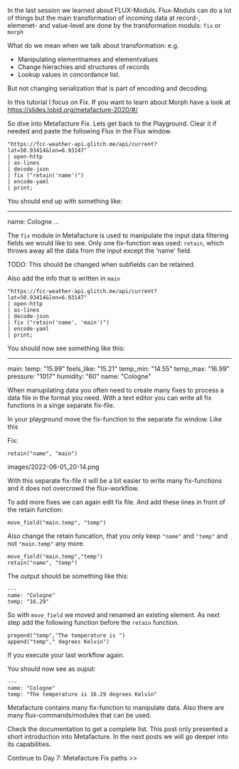 In the last session we learned about FLUX-Moduls.
Flux-Moduls can do a lot of things but the main transformation of incoming data at record-, elemenet- and value-level are done by the transformation moduls: `fix` or `morph`

What do we mean when we talk about transformation:
e.g.
 * Manipulating elementnames and elementvalues
 * Change hierachies and structures of records
 * Lookup values in concordance list. 

But not changing serialization that is part of encoding and decoding.

In this tutorial I focus on Fix. If you want to learn about Morph have a look at https://slides.lobid.org/metafacture-2020/#/

So dive into Metafacture Fix. Lets get back to the Playground. Clear it if needed and paste the following Flux in the Flux window.

```
"https://fcc-weather-api.glitch.me/api/current?lat=50.93414&lon=6.93147"
| open-http
| as-lines
| decode-json
| fix ("retain('name')")
| encode-yaml
| print;
```

You should end up with something like:

---
name: Cologne
...

The `fix` module in Metafacture is used to manipulate the input data filtering fields we would like to see. Only one fix-function was used: `retain`, which throws away all the data from the input except the ‘name’ field.

TODO: This should be changed when subfields can be retained.

Also add the info that is written in `main`


```
"https://fcc-weather-api.glitch.me/api/current?lat=50.93414&lon=6.93147"
| open-http
| as-lines
| decode-json
| fix ("retain('name', 'main')")
| encode-yaml
| print;
```

You should now see something like this:

---
main:
  temp: "15.99"
  feels_like: "15.21"
  temp_min: "14.55"
  temp_max: "16.99"
  pressure: "1017"
  humidity: "60"
name: "Cologne"

When manupilating data you often need to create many fixes to process a data file in the format you need. With a text editor you can write all fix functions in a singe separate fix-file.

In your playground move the fix-function to the separate fix window. Like this

Fix:
```
retain("name", "main")
```

images/2022-06-01_20-14.png

With this separate fix-file it will be a bit easier to write many fix-functions and it does not overcrowd the flux-workflow.

To add more fixes we can again edit fix file. 
And add these lines in front of the retain function:

```
move_field("main.temp", "temp")
```

Also change the retain funcation, that you only keep `"name"` and `"temp"` and not `"main.temp"` any more.

```
move_field("main.temp","temp")
retain("name", "temp")
```

The output should be something like this:

```
---
name: "Cologne"
temp: "16.29"
```

So with `move_field` we moved and renamed an existing element.
As next step add the following function before the `retain` function.

```
prepend("temp","The temperature is ")
append("temp"," degrees Kelvin")
```

If you execute your last workflow again.

You should now see as ouput:

```
---
name: "Cologne"
temp: "The temperature is 16.29 degrees Kelvin"
```

Metafacture contains many fix-function to manipulate data.
Also there are many flux-commands/modules that can be used.

Check the documentation to get a complete list. This post only presented a short introduction into Metafacture. In the next posts we will go deeper into its capabilities.

Continue to Day 7: Metafacture Fix paths >>
